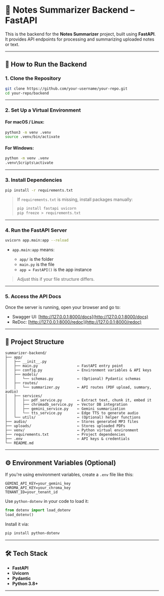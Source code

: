 # 🧠 Notes Summarizer Backend – FastAPI

This is the backend for the **Notes Summarizer** project, built using **FastAPI**. It provides API endpoints for processing and summarizing uploaded notes or text.

---

## 🚀 How to Run the Backend

### 1. Clone the Repository

```bash
git clone https://github.com/your-username/your-repo.git
cd your-repo/backend
````

---

### 2. Set Up a Virtual Environment

#### For macOS / Linux:

```bash
python3 -m venv .venv
source .venv/bin/activate
```

#### For Windows:

```bash
python -m venv .venv
.venv\Scripts\activate
```

---

### 3. Install Dependencies

```bash
pip install -r requirements.txt
```

> If `requirements.txt` is missing, install packages manually:
>
> ```bash
> pip install fastapi uvicorn
> pip freeze > requirements.txt
> ```

---

### 4. Run the FastAPI Server

```bash
uvicorn app.main:app --reload
```

* `app.main:app` means:

  * `app/` is the folder
  * `main.py` is the file
  * `app = FastAPI()` is the app instance

> Adjust this if your file structure differs.

---

### 5. Access the API Docs

Once the server is running, open your browser and go to:

* Swagger UI: [http://127.0.0.1:8000/docs](http://127.0.0.1:8000/docs)
* ReDoc: [http://127.0.0.1:8000/redoc](http://127.0.0.1:8000/redoc)

---

## 📁 Project Structure

```
summarizer-backend/
├── app/
│   ├── __init__.py
│   ├── main.py                  ← FastAPI entry point
│   ├── config.py                ← Environment variables & API keys
│   ├── models/
│   │   └── schemas.py           ← (Optional) Pydantic schemas
│   ├── routes/
│   │   └── summarizer.py        ← API routes (PDF upload, summary, audio)
│   ├── services/
│   │   ├── pdf_service.py       ← Extract text, chunk it, embed it
│   │   ├── chromadb_service.py  ← Vector DB integration
│   │   ├── gemini_service.py    ← Gemini summarization
│   │   └── tts_service.py       ← Edge TTS to generate audio
│   └── utils/                   ← (Optional) helper functions
├── audio/                       ← Stores generated MP3 files
├── uploads/                     ← Stores uploaded PDFs
├── venv/                        ← Python virtual environment
├── requirements.txt             ← Project dependencies
├── .env                         ← API keys & credentials
└── README.md
```

---

## ⚙️ Environment Variables (Optional)

If you're using environment variables, create a `.env` file like this:

```
GEMINI_API_KEY=your_gemini_key
CHROMA_API_KEY=your_chroma_key
TENANT_ID=your_tenant_id
```

Use `python-dotenv` in your code to load it:

```python
from dotenv import load_dotenv
load_dotenv()
```

Install it via:

```bash
pip install python-dotenv
```

---

## 🛠 Tech Stack

* **FastAPI**
* **Uvicorn**
* **Pydantic**
* **Python 3.8+**

---


